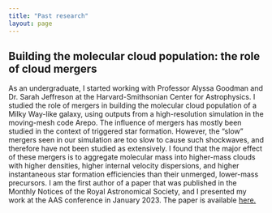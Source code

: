 ```yaml
---
title: "Past research"
layout: page
---
```

## Building the molecular cloud population: the role of cloud mergers
As an undergraduate, I started working with Professor Alyssa Goodman and Dr. Sarah Jeffreson at the Harvard-Smithsonian Center for Astrophysics. I studied the role of mergers in building the molecular cloud population of a Milky Way-like galaxy, using outputs from a high-resolution simulation in the moving-mesh code Arepo. The influence of mergers has mostly been studied in the context of triggered star formation. However, the “slow” mergers seen in our simulation are too slow to cause such shockwaves, and therefore have not been studied as extensively. I found that the major effect of these mergers is to aggregate molecular mass into higher-mass clouds with higher densities, higher internal velocity dispersions, and higher instantaneous star formation efficiencies than their unmerged, lower-mass precursors. I am the first author of a paper that was published in the Monthly Notices of the Royal Astronomical Society, and I presented my work at the AAS conference in January 2023. The paper is available [here.](https://ui.adsabs.harvard.edu/abs/2023MNRAS.519.1887S/abstract)
